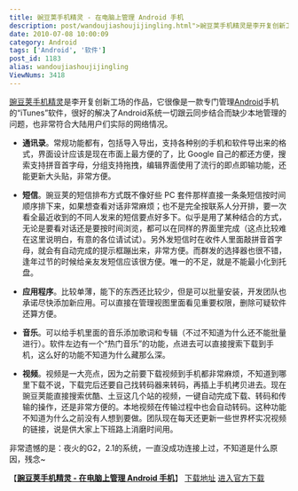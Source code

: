 ```yaml
---
title: 豌豆荚手机精灵 - 在电脑上管理 Android 手机
description: post/wandoujiashoujijingling.html">豌豆荚手机精灵是李开复创新工场的作品，它很像是一款专门管理/tags/Android">Android手机的“iTunes”软件，很好的解决了Android系统一切跟云同步结合而缺少本地管理的问题，也非常符合大陆用户们实际的网络情况。
date: 2010-07-08 10:00:09
category: Android
tags: ['Android', '软件']
post_id: 1183
alias: wandoujiashoujijingling
ViewNums: 3418
---
```


[豌豆荚手机精灵](/blog/wandoujiashoujijingling)是李开复创新工场的作品，它很像是一款专门管理[Android](/tags/Android)手机的“iTunes”软件，很好的解决了Android系统一切跟云同步结合而缺少本地管理的问题，也非常符合大陆用户们实际的网络情况。

- **通讯录**。常规功能都有，包括导入导出，支持各种别的手机和软件导出来的格式，界面设计应该是现在市面上最方便的了，比 Google 自己的都还方便，搜索支持拼音首字母，分组支持拖拽，编辑界面使用了流行的即点即输功能，还能更新大头贴，非常方便。

- **短信**。豌豆荚的短信排布方式既不像好些 PC 套件那样直接一条条短信按时间顺序排下来，如果想查看对话非常麻烦；也不是完全按联系人分开排，要一次看全最近收到的不同人发来的短信要点好多下。似乎是用了某种结合的方式，无论是要看对话还是要按时间浏览，都可以在同样的界面里完成（这点比较难在这里说明白，有意的各位请试试）。另外发短信时在收件人里面敲拼音首字母，就会有自动完成的提示框蹦出来，非常方便。而群发的选择器也很不错，逢年过节的时候给亲友发短信应该很方便。唯一的不足，就是不能最小化到托盘。

- **应用程序**。比较单薄，能下的东西还比较少，但是可以批量安装，开发团队也承诺尽快添加新应用。可以直接在管理视图里面看见重要权限，删除可疑软件还算方便。

- **音乐**。可以给手机里面的音乐添加歌词和专辑（不过不知道为什么还不能批量进行）。软件左边有一个“热门音乐”的功能，点进去可以直接搜索下载到手机，这么好的功能不知道为什么藏那么深。

- **视频**。视频是一大亮点，因为之前要下载视频到手机都非常麻烦，不知道到哪里下载不说，下载完后还要自己找转码器来转码，再插上手机拷贝进去。现在豌豆荚能直接搜索优酷、土豆这几个站的视频，一键自动完成下载、转码和传输的操作，还是非常方便的。本地视频在传输过程中也会自动转码。这种功能不知道为什么之前没有人想到要做。团队现在每天还更新一些世界杯实况视频的链接，说是供大家上下班路上消磨时间用。

非常遗憾的是：夜火的G2，2.1的系统，一直没成功连接上过，不知道是什么原因，残念~

【[**豌豆荚手机精灵 - 在电脑上管理 Android 手机**](/blog/wandoujiashoujijingling)】
[下载地址](http://static.wandoujia.com/WanDouJiaSetup.zip)
[进入官方下载](http://wandoujia.com/)

